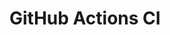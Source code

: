 # GitHub Actions CI




































































































































































































































































































































































































































































































































































































































































































































































































































































































































































































































































































































































































































































































































































































































































































































































































































































































































































































































































































































































